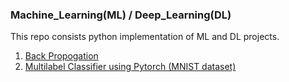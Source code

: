 ### Machine_Learning(ML) / Deep_Learning(DL)
This repo consists python implementation of ML and DL projects.

1. [Back Propogation](https://github.com/mohd-muzamil/Deep-Learning/blob/main/BackPropogation.ipynb)
2. [Multilabel Classifier using Pytorch (MNIST dataset)](https://github.com/mohd-muzamil/ML_DL/blob/main/MNIST_Classifier_Pytorch.ipynb)
